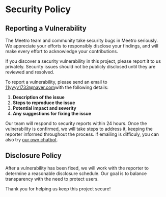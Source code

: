 # Security Policy

## Reporting a Vulnerability
The Meetro team and community take security bugs in Meetro seriously. We appreciate your efforts to responsibly disclose your findings, and will make every effort to acknowledge your contributions.

If you discover a security vulnerability in this project, please report it to us privately. Security issues should not be publicly disclosed until they are reviewed and resolved.

To report a vulnerability, please send an email to [11yyyy1733@naver.com](mailto:11yyyy1733@naver.com)with the following details:

1. **Description of the issue**
2. **Steps to reproduce the issue**
3. **Potential impact and severity**
4. **Any suggestions for fixing the issue**

Our team will respond to security reports within 24 hours. Once the vulnerability is confirmed, we will take steps to address it, keeping the reporter informed throughout the process.
if emailing is difficuly, you can also try [our own chatbot](https://open.kakao.com/o/slczM5Yg).

## Disclosure Policy

After a vulnerability has been fixed, we will work with the reporter to determine a reasonable disclosure schedule. Our goal is to balance transparency with the need to protect users.

Thank you for helping us keep this project secure!
